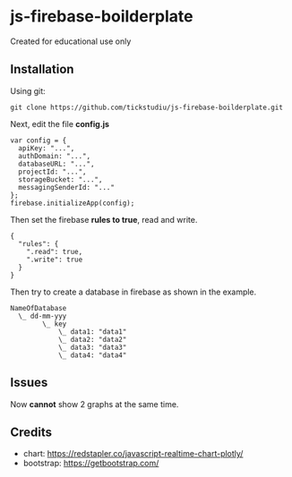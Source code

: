 # js-firebase-boilderplate
Created for educational use only

## Installation
Using git:
```
git clone https://github.com/tickstudiu/js-firebase-boilderplate.git
```
Next, edit the file **config.js**
```
var config = {
  apiKey: "...",
  authDomain: "...",
  databaseURL: "...",
  projectId: "...",
  storageBucket: "...",
  messagingSenderId: "..."
};
firebase.initializeApp(config);
```
Then set the firebase **rules to true**, read and write.
```
{
  "rules": {
    ".read": true,
    ".write": true
  }
}
```
Then try to create a database in firebase as shown in the example.
```
NameOfDatabase
  \_ dd-mm-yyy
        \_ key
            \_ data1: "data1"
            \_ data2: "data2"
            \_ data3: "data3"
            \_ data4: "data4"
```

## Issues
Now **cannot** show 2 graphs at the same time.

## Credits
- chart: https://redstapler.co/javascript-realtime-chart-plotly/
- bootstrap: https://getbootstrap.com/
